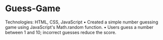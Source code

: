 # Guess-Game
Technologies: HTML, CSS, JavaScript • Created a simple number guessing game using JavaScript's Math.random function. • Users guess a number between 1 and 10; incorrect guesses reduce the score.
